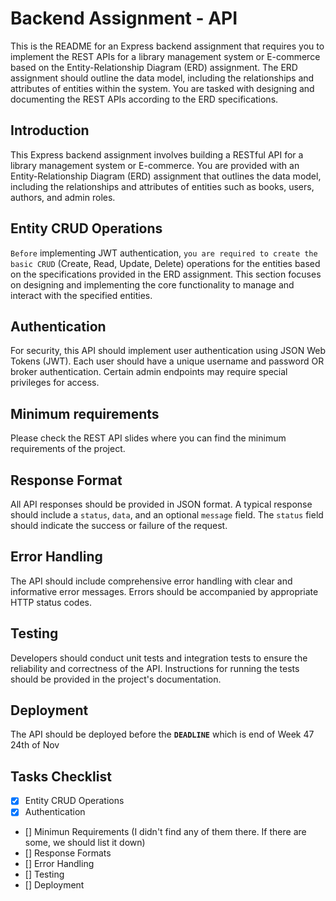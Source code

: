# Backend Assignment - API

This is the README for an Express backend assignment that requires you to implement the REST APIs for a library management system or E-commerce based on the Entity-Relationship Diagram (ERD) assignment. The ERD assignment should outline the data model, including the relationships and attributes of entities within the system. You are tasked with designing and documenting the REST APIs according to the ERD specifications.

## Introduction

This Express backend assignment involves building a RESTful API for a library management system or E-commerce. You are provided with an Entity-Relationship Diagram (ERD) assignment that outlines the data model, including the relationships and attributes of entities such as books, users, authors, and admin roles.

## Entity CRUD Operations

`Before` implementing JWT authentication, `you are required to create the basic CRUD` (Create, Read, Update, Delete) operations for the entities based on the specifications provided in the ERD assignment. This section focuses on designing and implementing the core functionality to manage and interact with the specified entities.

## Authentication

For security, this API should implement user authentication using JSON Web Tokens (JWT). Each user should have a unique username and password OR broker authentication. Certain admin endpoints may require special privileges for access.

## Minimum requirements

Please check the REST API slides where you can find the minimum requirements of the project.

## Response Format

All API responses should be provided in JSON format. A typical response should include a `status`, `data`, and an optional `message` field. The `status` field should indicate the success or failure of the request.

## Error Handling

The API should include comprehensive error handling with clear and informative error messages. Errors should be accompanied by appropriate HTTP status codes.

## Testing

Developers should conduct unit tests and integration tests to ensure the reliability and correctness of the API. Instructions for running the tests should be provided in the project's documentation.

## Deployment

The API should be deployed before the **`DEADLINE`** which is end of Week 47 24th of Nov


## Tasks Checklist
- [x] Entity CRUD Operations 
- [x] Authentication
- [] Minimun Requirements (I didn't find any of them there. If there are some, we should list it down)
- [] Response Formats
- [] Error Handling
- [] Testing
- [] Deployment
